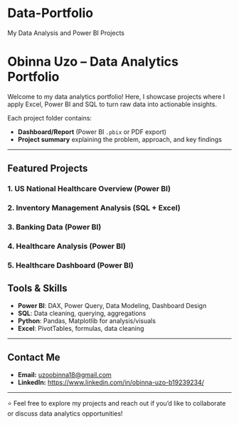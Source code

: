 # Data-Portfolio
My Data Analysis and Power BI Projects
# Obinna Uzo – Data Analytics Portfolio 

Welcome to my data analytics portfolio! 
Here, I showcase projects where I apply Excel, Power BI and SQL to turn raw data into actionable insights.  

Each project folder contains:  
-  **Dashboard/Report** (Power BI `.pbix` or PDF export)   
-  **Project summary** explaining the problem, approach, and key findings  
---

##  Featured Projects  

### 1. US National Healthcare Overview (Power BI)  

### 2. Inventory Management Analysis (SQL + Excel)  

### 3. Banking Data (Power BI)  

### 4. Healthcare Analysis (Power BI)  

### 5. Healthcare Dashboard (Power BI)


##  Tools & Skills  
- **Power BI**: DAX, Power Query, Data Modeling, Dashboard Design  
- **SQL**: Data cleaning, querying, aggregations  
- **Python**: Pandas, Matplotlib for analysis/visuals  
- **Excel**: PivotTables, formulas, data cleaning  

---

##  Contact Me  
- **Email:** uzoobinna18@gmail.com  
- **LinkedIn:** https://www.linkedin.com/in/obinna-uzo-b19239234/ 

---

⭐ Feel free to explore my projects and reach out if you’d like to collaborate or discuss data analytics opportunities!  
